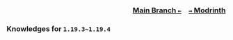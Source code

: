 ### <p align=right>[Main Branch `←`](https://github.com/KrLite/Knowledges)&emsp;[`→` Modrinth](https://modrinth.com/mods/knowledges)</p>

### Knowledges for `1.19.3~1.19.4`
